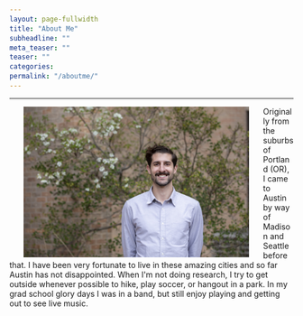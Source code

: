 ```yaml
---
layout: page-fullwidth
title: "About Me"
subheadline: ""
meta_teaser: ""
teaser: ""
categories:
permalink: "/aboutme/"
---
```

<!--more-->
<hr>
<img src="/local_files/Benjamin-Tofflemire-profile-HSF2020-177.jpg" width="400" ALIGN="left" HSPACE="25" /> Originally from the suburbs of Portland (OR), I came to Austin by way of Madison and Seattle before that.  I have been very fortunate to live in these amazing cities and so far Austin has not disappointed. When I'm not doing research, I try to get outside whenever possible to hike, play soccer, or hangout in a park.  In my grad school glory days I was in a band, but still enjoy playing and getting out to see live music.  
